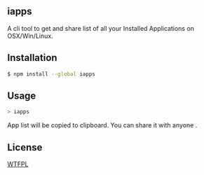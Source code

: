 ## iapps
A cli tool to get and share list of all your Installed Applications on OSX/Win/Linux.

## Installation

``` sh
$ npm install --global iapps
```

## Usage
``` sh
> iapps
```
 App list will be copied to clipboard. You can share it with anyone .

## License

[WTFPL](./License.md)

